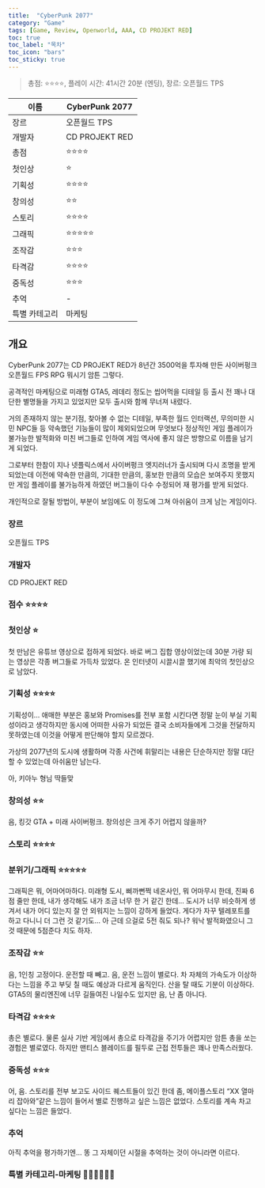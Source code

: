 ```yaml
---
title:  "CyberPunk 2077"
category: "Game"
tags: [Game, Review, Openworld, AAA, CD PROJEKT RED]
toc: true
toc_label: "목차"
toc_icon: "bars"
toc_sticky: true
---
```


>총점: ⭐⭐⭐⭐, 플레이 시간: 41시간 20분 (엔딩), 장르: 오픈월드 TPS

| 이름 | CyberPunk 2077 |
| --- | --- |
| 장르 | 오픈월드 TPS |
| 개발자 | CD PROJEKT RED |
| 총점 | ⭐⭐⭐⭐ |
| 첫인상 | ⭐ |
| 기획성 | ⭐⭐⭐⭐ |
| 창의성 | ⭐⭐ |
| 스토리 | ⭐⭐⭐⭐ |
| 그래픽 | ⭐⭐⭐⭐⭐ |
| 조작감 | ⭐⭐⭐ |
| 타격감 | ⭐⭐⭐⭐ |
| 중독성 | ⭐⭐⭐ |
| 추억 | - |
| 특별 카테고리 | 마케팅 |

## 개요

CyberPunk 2077는 CD PROJEKT RED가 8년간 3500억을 투자해 만든 사이버펑크 오픈월드 FPS RPG 뭐시기 암튼 그렇다.

공격적인 마케팅으로 미래형 GTA5, 레데리 정도는 씹어먹을 디테일 등 출시 전 꽤나 대단한 별명들을 가지고 있었지만 모두 출시와 함께 무너져 내렸다.

거의 존재하지 않는 분기점, 찾아볼 수 없는 디테일, 부족한 월드 인터랙션, 무의미한 시민 NPC들 등 약속했던 기능들이 많이 제외되었으며 무엇보다 정상적인 게임 플레이가 불가능한 발적화와 미친 버그들로 인하여 게임 역사에 좋지 않은 방향으로 이름을 남기게 되었다.

그로부터 한참이 지나 넷플릭스에서 사이버펑크 엣지러너가 출시되며 다시 조명을 받게 되었는데 이전에 약속한 만큼의, 기대한 만큼의, 홍보한 만큼의 모습은 보여주지 못했지만 게임 플레이를 불가능하게 하였던 버그들이 다수 수정되어 재 평가를 받게 되었다.

개인적으로 잘될 방법이, 부분이 보임에도 이 정도에 그쳐 아쉬움이 크게 남는 게임이다.

### 장르

오픈월드 TPS

### 개발자

CD PROJEKT RED

### 점수 ⭐⭐⭐⭐

### 첫인상 ⭐

첫 만남은 유튜브 영상으로 접하게 되었다. 바로 버그 집합 영상이었는데 30분 가량 되는 영상은 각종 버그들로 가득차 있었다. 온 인터넷이 시끌시끌 했기에 최악의 첫인상으로 남았다.

### 기획성 ⭐⭐⭐⭐

기획성이… 애매한 부분은 홍보와 Promises를 전부 포함 시킨다면 정말 눈이 부실 기획성이라고 생각하지만 동시에 어떠한 사유가 되었든 결국 소비자들에게 그것을 전달하지 못하였는데 이것을 어떻게 판단해야 할지 모르겠다.

가상의 2077년의 도시에 생활하며 각종 사건에 휘말리는 내용은 단순하지만 정말 대단할 수 있었는데 아쉬움만 남는다.

아, 키아누 형님 딱들맞

### 창의성 ⭐⭐

음, 킹갓 GTA + 미래 사이버펑크. 창의성은 크게 주기 어렵지 않을까?

### 스토리 ⭐⭐⭐⭐

### 분위기/그래픽 ⭐⭐⭐⭐⭐

그래픽은 뭐, 어마어마하다. 미래형 도시, 삐까뻔쩍 네온사인, 뭐 어마무시 한데, 진짜 6점 줄만 한데, 내가 생각해도 내가 조금 너무 한 거 같긴 한데… 도시가 너무 비슷하게 생겨서 내가 어디 있는지 잘 안 외워지는 느낌이 강하게 들었다. 게다가 자꾸 텔레포트를 하고 다니니 더 그런 것 같기도... 아 근데 으걸로 5전 줘도 되나? 워낙 발적화였으니 그것 때문에 5점준다 치도 하자.

### 조작감 ⭐⭐

음, 1인칭 고정이다. 운전할 때 빼고. 음, 운전 느낌이 별로다. 차 자체의 가속도가 이상하다는 느낌을 주고 부딪 칠 때도 예상과 다르게 움직인다. 산을 탈 때도 기분이 이상하다. GTA5의 물리엔진에 너무 길들여진 나일수도 있지만 음, 난 좀 아니다.

### 타격감 ⭐⭐⭐⭐

총은 별로다. 물론 실사 기반 게임에서 총으로 타격감을 주기가 어렵지만 암튼 총을 쏘는 경험은 별로였다. 하지만 맨티스 블레이드를 필두로 근접 전투들은 꽤나 만족스러웠다.

### 중독성 ⭐⭐⭐

어, 음. 스토리를 전부 보고도 사이드 퀘스트들이 있긴 한데 좀, 메이플스토리 “XX 열마리 잡아와”같은 느낌이 들어서 별로 진행하고 싶은 느낌은 없었다. 스토리를 계속 차고 싶다는 느낌은 들었다.

### 추억

아직 추억을 평가하기엔… 똥 그 자체이던 시절을 추억하는 것이 아니라면 이르다.

### 특별 카테고리-마케팅 💎💎💎💎💎💎
